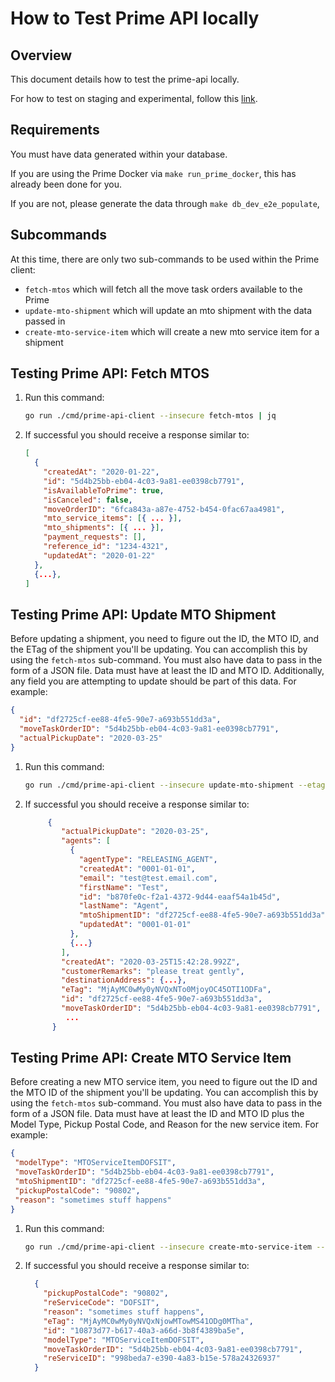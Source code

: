 # How to Test Prime API locally

## Overview

This document details how to test the prime-api locally.

For how to test on staging and experimental, follow this [link](test-prime-api-staging-experimental).

## Requirements

You must have data generated within your database.

If you are using the Prime Docker via `make run_prime_docker`, this has already been done for you.

If you are not, please generate the data through `make db_dev_e2e_populate`,

## Subcommands

At this time, there are only two sub-commands to be used within the Prime client:

- `fetch-mtos` which will fetch all the move task orders available to the Prime
- `update-mto-shipment` which will update an mto shipment with the data passed in
- `create-mto-service-item` which will create a new mto service item for a shipment

## Testing Prime API: Fetch MTOS

1. Run this command:

    ```sh
    go run ./cmd/prime-api-client --insecure fetch-mtos | jq
    ```

2. If successful you should receive a response similar to:

    ```json
    [
      {
        "createdAt": "2020-01-22",
        "id": "5d4b25bb-eb04-4c03-9a81-ee0398cb7791",
        "isAvailableToPrime": true,
        "isCanceled": false,
        "moveOrderID": "6fca843a-a87e-4752-b454-0fac67aa4981",
        "mto_service_items": [{ ... }],
        "mto_shipments": [{ ... }],
        "payment_requests": [],
        "reference_id": "1234-4321",
        "updatedAt": "2020-01-22"
      },
      {...},
    ]
    ```

## Testing Prime API: Update MTO Shipment

Before updating a shipment, you need to figure out the ID, the MTO ID, and the ETag of the shipment you'll be updating. You can accomplish this by using the `fetch-mtos` sub-command. You must also have data to pass in the form of a JSON file. Data must have at least the ID and MTO ID. Additionally, any field you are attempting to update should be part of this data. For example:

```json
{
  "id": "df2725cf-ee88-4fe5-90e7-a693b551dd3a",
  "moveTaskOrderID": "5d4b25bb-eb04-4c03-9a81-ee0398cb7791",
  "actualPickupDate": "2020-03-25"
}
```

1. Run this command:

    ```sh
    go run ./cmd/prime-api-client --insecure update-mto-shipment --etag {ETAG} --filename {PATH TO FILE} | jq
    ```

2. If successful you should receive a response similar to:

    ```json
         {
            "actualPickupDate": "2020-03-25",
            "agents": [
              {
                "agentType": "RELEASING_AGENT",
                "createdAt": "0001-01-01",
                "email": "test@test.email.com",
                "firstName": "Test",
                "id": "b870fe0c-f2a1-4372-9d44-eaaf54a1b45d",
                "lastName": "Agent",
                "mtoShipmentID": "df2725cf-ee88-4fe5-90e7-a693b551dd3a",
                "updatedAt": "0001-01-01"
              },
              {...}
            ],
            "createdAt": "2020-03-25T15:42:28.992Z",
            "customerRemarks": "please treat gently",
            "destinationAddress": {...},
            "eTag": "MjAyMC0wMy0yNVQxNTo0MjoyOC45OTI1ODFa",
            "id": "df2725cf-ee88-4fe5-90e7-a693b551dd3a",
            "moveTaskOrderID": "5d4b25bb-eb04-4c03-9a81-ee0398cb7791",
             ...
          }
    ```

## Testing Prime API: Create MTO Service Item

Before creating a new MTO service item, you need to figure out the ID and the MTO ID of the shipment you'll be updating. You can accomplish this by using the `fetch-mtos` sub-command. You must also have data to pass in the form of a JSON file. Data must have at least the ID and MTO ID plus the Model Type, Pickup Postal Code, and Reason for the new service item. For example:

  ```json
 {
   "modelType": "MTOServiceItemDOFSIT",
   "moveTaskOrderID": "5d4b25bb-eb04-4c03-9a81-ee0398cb7791",
   "mtoShipmentID": "df2725cf-ee88-4fe5-90e7-a693b551dd3a",
   "pickupPostalCode": "90802",
   "reason": "sometimes stuff happens"
 }
  ```

  1. Run this command:

      ```sh
      go run ./cmd/prime-api-client --insecure create-mto-service-item --filename {PATH TO FILE} | jq
      ```

  2. If successful you should receive a response similar to:

      ```json
        {
          "pickupPostalCode": "90802",
          "reServiceCode": "DOFSIT",
          "reason": "sometimes stuff happens",
          "eTag": "MjAyMC0wMy0yNVQxNjowMTowMS41ODg0MTha",
          "id": "10873d77-b617-40a3-a66d-3b8f4389ba5e",
          "modelType": "MTOServiceItemDOFSIT",
          "moveTaskOrderID": "5d4b25bb-eb04-4c03-9a81-ee0398cb7791",
          "reServiceID": "998beda7-e390-4a83-b15e-578a24326937"
        }
      ```